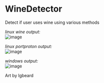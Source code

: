 # WineDetector
Detect if user uses wine using various methods

*linux wine output:*\
![image](https://github.com/user-attachments/assets/ee16d1a9-ea8c-47a9-85e2-37ef2a5207c3)

*linux portproton output:*\
![image](https://github.com/user-attachments/assets/7520b65d-e02b-46c4-898d-bf416280ee33)


*windows output:*\
![image](https://github.com/user-attachments/assets/4446db71-5025-4df9-b9f4-cb480a899204)


Art by lgbeard
